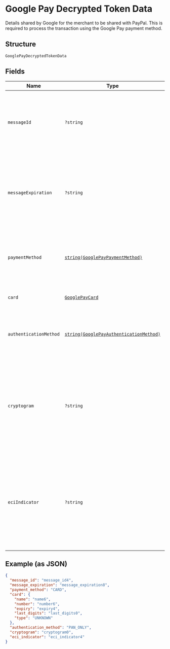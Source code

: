 
# Google Pay Decrypted Token Data

Details shared by Google for the merchant to be shared with PayPal. This is required to process the transaction using the Google Pay payment method.

## Structure

`GooglePayDecryptedTokenData`

## Fields

| Name | Type | Tags | Description | Getter | Setter |
|  --- | --- | --- | --- | --- | --- |
| `messageId` | `?string` | Optional | A unique ID that identifies the message in case it needs to be revoked or located at a later time.<br><br>**Constraints**: *Minimum Length*: `1`, *Maximum Length*: `250`, *Pattern*: `^.*$` | getMessageId(): ?string | setMessageId(?string messageId): void |
| `messageExpiration` | `?string` | Optional | Date and time at which the message expires as UTC milliseconds since epoch. Integrators should reject any message that's expired.<br><br>**Constraints**: *Minimum Length*: `13`, *Maximum Length*: `13`, *Pattern*: `\d{13}` | getMessageExpiration(): ?string | setMessageExpiration(?string messageExpiration): void |
| `paymentMethod` | [`string(GooglePayPaymentMethod)`](../../doc/models/google-pay-payment-method.md) | Required | The type of the payment credential. Currently, only CARD is supported.<br><br>**Constraints**: *Minimum Length*: `4`, *Maximum Length*: `4` | getPaymentMethod(): string | setPaymentMethod(string paymentMethod): void |
| `card` | [`GooglePayCard`](../../doc/models/google-pay-card.md) | Required | The payment card used to fund a Google Pay payment. Can be a credit or debit card. | getCard(): GooglePayCard | setCard(GooglePayCard card): void |
| `authenticationMethod` | [`string(GooglePayAuthenticationMethod)`](../../doc/models/google-pay-authentication-method.md) | Required | Authentication Method which is used for the card transaction.<br><br>**Constraints**: *Minimum Length*: `1`, *Maximum Length*: `50` | getAuthenticationMethod(): string | setAuthenticationMethod(string authenticationMethod): void |
| `cryptogram` | `?string` | Optional | Base-64 cryptographic identifier used by card schemes to validate the token verification result. This is a conditionally required field if authentication_method is CRYPTOGRAM_3DS.<br><br>**Constraints**: *Minimum Length*: `1`, *Maximum Length*: `2000` | getCryptogram(): ?string | setCryptogram(?string cryptogram): void |
| `eciIndicator` | `?string` | Optional | Electronic Commerce Indicator may not always be present. It is only returned for tokens on the Visa card network. This value is passed through in the payment authorization request.<br><br>**Constraints**: *Minimum Length*: `1`, *Maximum Length*: `256`, *Pattern*: `^.*$` | getEciIndicator(): ?string | setEciIndicator(?string eciIndicator): void |

## Example (as JSON)

```json
{
  "message_id": "message_id4",
  "message_expiration": "message_expiration8",
  "payment_method": "CARD",
  "card": {
    "name": "name6",
    "number": "number6",
    "expiry": "expiry4",
    "last_digits": "last_digits0",
    "type": "UNKNOWN"
  },
  "authentication_method": "PAN_ONLY",
  "cryptogram": "cryptogram0",
  "eci_indicator": "eci_indicator4"
}
```

